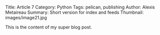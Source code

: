 Title: Article 7
Category: Python
Tags: pelican, publishing
Author: Alexis Metaireau
Summary: Short version for index and feeds
Thumbnail: images/image21.jpg

This is the content of my super blog  post.
